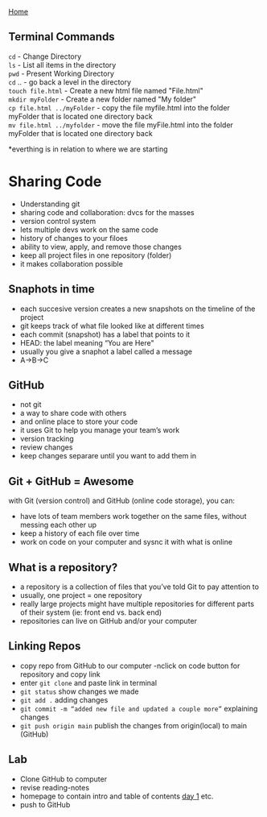 [Home](README)

## Terminal Commands

`cd` - Change Directory  
`ls` - List all items in the directory  
`pwd` - Present Working Directory  
`cd` .. - go back a level in the directory  
`touch file.html` - Create a new html file named "File.html"  
`mkdir myFolder` - Create a new folder named "My folder"  
`cp file.html ../myFolder` - copy the file myfile.html into the folder myFolder that is located one directory back  
`mv file.html ../myfolder` - move the file myFile.html into the folder myFolder that is located one directory back  

*everthing is in relation to where we are starting

# Sharing Code

- Understanding git
- sharing code and collaboration: dvcs for the masses
- version control system
- lets multiple devs work on the same code
- history of changes to your filoes
- ability to view, apply, and remove those changes
- keep all project files in one repository (folder)
- it makes collaboration possible

## Snaphots in time

- each succesive version creates a new snapshots on the timeline of the project
- git keeps track of what file looked like at different times
- each commit (snapshot) has a label that points to it
- HEAD: the label meaning “You are Here"
- usually you give a snaphot a label called a message
- A->B->C

## GitHub

- not git
- a way to share code with others
- and online place to store your code
- it uses Git to help you manage your team’s work
- version tracking
- review changes
- keep changes separare until you want to add them in

## Git + GitHub = Awesome

with Git (version control) and GitHub (online code storage), you can:

- have lots of team members work together on the same files, without messing each other up
- keep a history of each file over time
- work on code on your computer and sysnc it with what is online

## What is a repository?

- a repository is a collection of files that you’ve told Git to pay attention to
- usually, one project = one repository
- really large projects might have multiple repositories for different parts of their system (ie: front end vs. back end)
- repositories can live on GitHub and/or your computer

## Linking Repos

- copy repo from GitHub to our computer
-nclick on code button for repository and copy link
- enter `git clone` and paste link in terminal
- `git status` show changes we made
- `git add .` adding changes
- `git commit -m “added new file and updated a couple more”` explaining changes
- `git push origin main` publish the changes from origin(local) to main (GitHub)

## Lab

- Clone GitHub to computer
- revise reading-notes
- homepage to contain intro and table of contents [day 1](markdown) etc.
- push to GitHub
